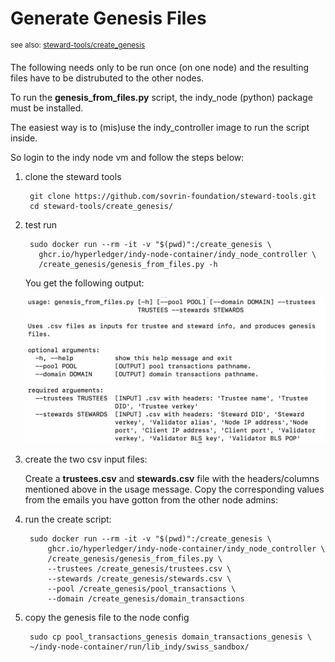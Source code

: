 # Generate Genesis Files

<sup>see also: [steward-tools/create_genesis](
https://github.com/sovrin-foundation/steward-tools/tree/master/create_genesis)</sup>

The following needs only to be run once (on one node) and the resulting files have to be distrubuted to the other nodes.

To run the **genesis_from_files.py** script, the indy_node (python) package must be installed.

The easiest way is to (mis)use the indy_controller image to run the script inside.

So login to the indy node vm and follow the steps below:

1. clone the steward tools

        git clone https://github.com/sovrin-foundation/steward-tools.git
        cd steward-tools/create_genesis/

2. test run

        sudo docker run --rm -it -v "$(pwd)":/create_genesis \
          ghcr.io/hyperledger/indy-node-container/indy_node_controller \
          /create_genesis/genesis_from_files.py -h

    You get the following output:

    ![](./img/genesis_help.png)

3. create the two csv input files:

    Create a **trustees.csv** and **stewards.csv** file with the headers/columns mentioned above in the usage message. Copy the corresponding values from the emails you have gotton from the other node admins:  

4. run  the create script:

        sudo docker run --rm -it -v "$(pwd)":/create_genesis \
            ghcr.io/hyperledger/indy-node-container/indy_node_controller \
            /create_genesis/genesis_from_files.py \
            --trustees /create_genesis/trustees.csv \
            --stewards /create_genesis/stewards.csv \
            --pool /create_genesis/pool_transactions \
            --domain /create_genesis/domain_transactions

5. copy the genesis file to the node config

        sudo cp pool_transactions_genesis domain_transactions_genesis \
        ~/indy-node-container/run/lib_indy/swiss_sandbox/